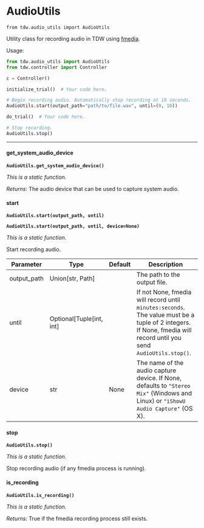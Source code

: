 # AudioUtils

`from tdw.audio_utils import AudioUtils`

Utility class for recording audio in TDW using [fmedia](https://stsaz.github.io/fmedia/).

Usage:

```python
from tdw.audio_utils import AudioUtils
from tdw.controller import Controller

c = Controller()

initialize_trial()  # Your code here.

# Begin recording audio. Automatically stop recording at 10 seconds.
AudioUtils.start(output_path="path/to/file.wav", until=(0, 10))

do_trial()  # Your code here.

# Stop recording.
AudioUtils.stop()
```

***

#### get_system_audio_device

**`AudioUtils.get_system_audio_device()`**

_This is a static function._

_Returns:_  The audio device that can be used to capture system audio.

#### start

**`AudioUtils.start(output_path, until)`**

**`AudioUtils.start(output_path, until, device=None)`**

_This is a static function._

Start recording audio.

| Parameter | Type | Default | Description |
| --- | --- | --- | --- |
| output_path |  Union[str, Path] |  | The path to the output file. |
| until |  Optional[Tuple[int, int] |  | If not None, fmedia will record until `minutes:seconds`. The value must be a tuple of 2 integers. If None, fmedia will record until you send `AudioUtils.stop()`. |
| device |  str  | None | The name of the audio capture device. If None, defaults to `"Stereo Mix"` (Windows and Linux) or `"iShowU Audio Capture"` (OS X). |

#### stop

**`AudioUtils.stop()`**

_This is a static function._

Stop recording audio (if any fmedia process is running).

#### is_recording

**`AudioUtils.is_recording()`**

_This is a static function._

_Returns:_  True if the fmedia recording process still exists.

